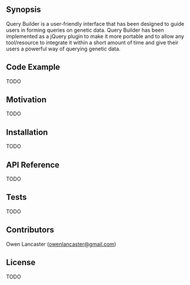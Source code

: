 ## Synopsis

Query Builder is a user-friendly interface that has been designed to guide users in forming queries on genetic data. Query Builder has been implemented as a jQuery plugin to make it more portable and to allow any tool/resource to integrate it within a short amount of time and give their users a powerful way of querying genetic data.

## Code Example

TODO

## Motivation

TODO

## Installation

TODO

## API Reference

TODO

## Tests

TODO

## Contributors

Owen Lancaster (owenlancaster@gmail.com)

## License

TODO
